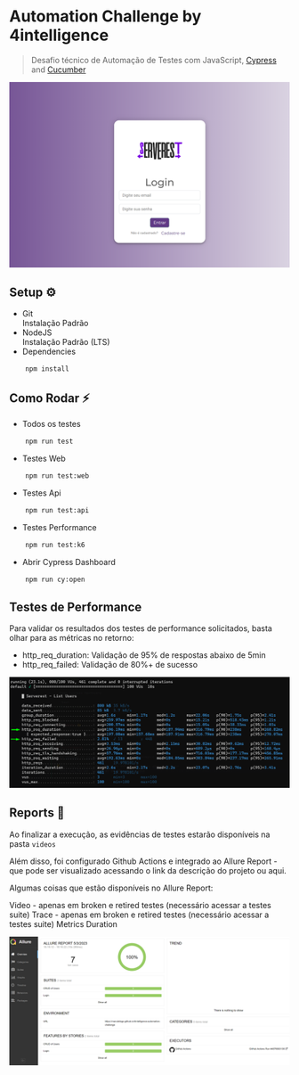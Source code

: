 # Automation Challenge by 4intelligence

> Desafio técnico de Automação de Testes com JavaScript, [Cypress](https://www.cypress.io/) and [Cucumber](https://github.com/badeball/cypress-cucumber-preprocessor)

<img src="./cypress/docs/serverest-web.png" width="600">

## Setup ⚙️

- Git\
  Instalação Padrão
- NodeJS\
  Instalação Padrão (LTS)
- Dependencies

```bash
    npm install
```

## Como Rodar ⚡

- Todos os testes

```bash
    npm run test
```

- Testes Web

```bash
    npm run test:web
```

- Testes Api

```bash
    npm run test:api
```

- Testes Performance

```bash
    npm run test:k6
```

- Abrir Cypress Dashboard

```bash
    npm run cy:open
```

## Testes de Performance

Para validar os resultados dos testes de performance solicitados, basta olhar para as métricas no retorno:

- http_req_duration: Validação de 95% de respostas abaixo de 5min
- http_req_failed: Validação de 80%+ de sucesso

<img src="./cypress/docs/performance-tests.png" width="600">

## Reports 📂

Ao finalizar a execução, as evidências de testes estarão disponíveis na pasta `videos`

Além disso, foi configurado Github Actions e integrado ao Allure Report - que pode ser visualizado acessando o link da descrição do projeto ou aqui.

Algumas coisas que estão disponíveis no Allure Report:

Video - apenas em broken e retired testes (necessário acessar a testes suite)
Trace - apenas em broken e retired testes (necessário acessar a testes suite)
Metrics
Duration

<img src="./cypress/docs/allure-report.png" width="600">
